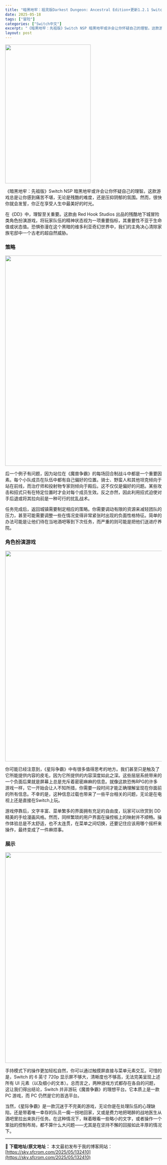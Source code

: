 ```yaml
---
title: "暗黑地牢：祖灵版Darkest Dungeon: Ancestral Edition+更新1.2.1 Switch NSP中文"
date: 2025-05-18
tags: ["冒险"]
categories: ["Switch中文"]
excerpt: "《暗黑地牢：先祖版》Switch NSP 暗黑地牢或许会让你怀疑自己的理智。这款游戏总是让你感到痛苦不堪，无论是残酷的难度，还是压抑阴郁的氛围。然而，很快你就会发誓，你正在享受人生中最美好的时光。 在《DD》中，理智至关重要。这款由 Red Hook Studios 出品的残酷地下城冒险类角色扮演游&hellip;"
layout: post
---
```


<img class="aligncenter size-full wp-image-132414" src="https://sky.sfcrom.com/wp-content/uploads/2025/05/2025051803221369.webp" alt="" width="275" height="445" />

<span>《暗黑地牢：先祖版》Switch NSP 暗黑地牢或许会让你怀疑自己的理智。这款游戏总是让你感到痛苦不堪，无论是残酷的难度，还是压抑阴郁的氛围。然而，很快你就会发誓，你正在享受人生中最美好的时光。</span>

<span>在《DD》中，理智至关重要。这款由 Red Hook Studios 出品的残酷地下城冒险类角色扮演游戏，将玩家队伍的精神状态视为一项重要指标，其重要性不亚于生命值或状态值。恐惧弥漫在这个黑暗的维多利亚奇幻世界中，我们的主角决心清除家族宅邸中一个古老的超自然威胁。</span>
<h3><span>策略</span></h3>
<img class="aligncenter size-full wp-image-132411" src="https://sky.sfcrom.com/wp-content/uploads/2025/05/2025051803221043.webp" alt="" width="1200" height="674" />

<span>后一个例子有问题，因为站位在《魔兽争霸》的每场回合制战斗中都是一个重要因素。每个小队成员在队伍中都有自己偏好的位置。骑士、野蛮人和其他坦克倾向于站在前线，而治疗师和投射物专家则倾向于殿后。这不仅仅是偏好的问题。某些攻击和招式只有在特定位置时才会对每个成员生效。反之亦然，因此利用招式迫使对手后退或将其拉向前是一种可行的扰乱战术。</span>

<span>任务完成后，返回城镇需要制定相应的策略。你需要调动有限的资源来减轻团队的压力，甚至可能需要调整一些在情况变得非常紧张时出现的负面性格特征。简单的办法可能是让他们待在当地酒吧等到下次任务，而严重的则可能是把他们送进疗养院。</span>
<h3><span>角色扮演游戏</span></h3>
<img class="aligncenter size-full wp-image-132412" src="https://sky.sfcrom.com/wp-content/uploads/2025/05/2025051803221127.webp" alt="" width="1200" height="675" />

<span>你可能已经注意到，《星际争霸》中有很多值得思考的地方。我们甚至只是触及了它所能提供内容的皮毛，因为它所提供的内容深度如此之深。这些层层系统带来的一个负面后果就是屏幕上总是充斥着密密麻麻的信息。就像这款恐怖RPG的许多游戏一样，它一开始会让人不知所措，你需要一段时间才能正确理解呈现在你面前的所有信息。不幸的是，这种信息过载也带来了一些平台相关的问题，无论是在电视上还是直接在Switch上玩。</span>

<span>游戏停靠后，文字丰富、菜单繁多的界面拥有充足的自由度，玩家可以欣赏到 DD 精美的手绘漫画风格。然而，同样繁琐的用户界面在操控板上的映射并不顺畅。操作体验总是不太舒适，也不太连贯，在菜单之间切换，还要记住应该用哪个摇杆来操作，最终变成了一件麻烦事。</span>
<h3><span>展示</span></h3>
<img class="aligncenter size-full wp-image-132413" src="https://sky.sfcrom.com/wp-content/uploads/2025/05/2025051803221241.webp" alt="" width="1200" height="675" />

<span>手持模式下的操作更加轻松自然，你可以通过触摸屏直接与菜单元素交互。可惜的是，Switch 的 6 英寸 720p 显示屏不够大，清晰度也不够高，无法完美呈现上述所有 UI 元素（以及细小的文本）。总而言之，两种游戏方式都存在各自的问题，这让我们得出结论，Switch 并非游玩《魔兽争霸》的理想平台。它本质上是一款 PC 游戏，而 PC 仍然是它的首选平台。</span>

<span>当然，《星际争霸》是一款沉迷于不完美的游戏，无论你是在处理队伍的心理缺陷，还是带着唯一幸存的队员一瘸一拐地回家，又或是费力地把喝醉的战地医生从酒吧里拉出来执行任务。在这种情况下，眯着眼看一些略小的文字，或者操作一个笨拙的控制布局，都不算什么大问题——尤其是在坚持不懈的回报如此丰厚的情况下。</span>

---
📖 **下载地址/原文地址：** 本文最初发布于我的博客网站：[https://sky.sfcrom.com/2025/05/132410](https://sky.sfcrom.com/2025/05/132410)
